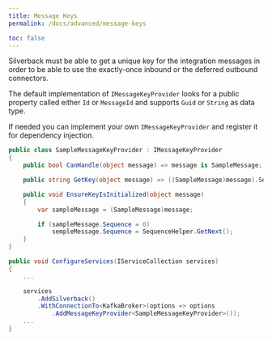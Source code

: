 ```yaml
---
title: Message Keys
permalink: /docs/advanced/message-keys

toc: false
---
```


Silverback must be able to get a unique key for the integration messages in order to be able to use the exactly-once inbound or the deferred outbound connectors.

The default implementation of `IMessageKeyProvider` looks for a public property called either `Id` or `MessageId` and supports `Guid` or `String` as data type.

If needed you can implement your own `IMessageKeyProvider` and register it for dependency injection.

```c#
public class SampleMessageKeyProvider : IMessageKeyProvider
{
    public bool CanHandle(object message) => message is SampleMessage;

    public string GetKey(object message) => ((SampleMessage)message).Sequence;

    public void EnsureKeyIsInitialized(object message)
    {
        var sampleMessage = (SampleMessage)message;

        if (sampleMessage.Sequence = 0)
            sempleMessage.Sequence = SequenceHelper.GetNext();
    }
}
```
```c#
public void ConfigureServices(IServiceCollection services)
{
    ...

    services
        .AddSilverback()
        .WithConnectionTo<KafkaBroker>(options => options
            .AddMessageKeyProvider<SampleMessageKeyProvider>());
    ...
}
```